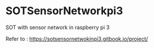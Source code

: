 # SOTSensorNetworkpi3
SOT with sensor network in raspberry pi 3

Refer to : https://sotsensornetwokinpi3.gitbook.io/project/

